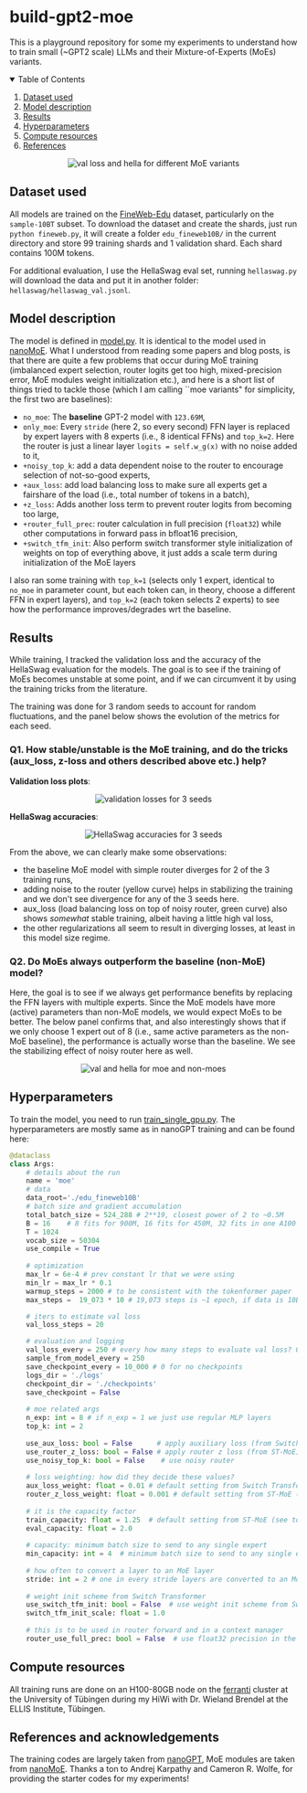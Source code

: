 # build-gpt2-moe

This is a playground repository for some my experiments to understand how to train small (~GPT2 scale) LLMs and their Mixture-of-Experts (MoEs) variants.

<!-- TABLE OF CONTENTS -->
<details open="open">
  <summary>Table of Contents</summary>
  <ol>
    <li><a href="#dataset-used">Dataset used</a></li>
    <li><a href="#model-description">Model description</a></li>
    <li><a href="#results">Results</a></li>
    <li><a href="#hyperparameters">Hyperparameters</a></li>
    <li><a href="#compute-resources">Compute resources</a></li>
    <li><a href="#references-and-acknowledgements">References</a></li>
  </ol>
</details>


<p align="center">
  <img src="https://github.com/swag2198/build-gpt2/blob/main/results/figures/val_42_hella_42.png?raw=true" alt="val loss and hella for different MoE variants"/>
</p>




## Dataset used
All models are trained on the [FineWeb-Edu](https://huggingface.co/datasets/HuggingFaceFW/fineweb-edu) dataset, particularly on the `sample-10BT` subset. To download the 
dataset and create the shards, just run `python fineweb.py`, it will create a folder `edu_fineweb10B/` in the current directory and store 99 training shards and 1
validation shard. Each shard contains 100M tokens.

For additional evaluation, I use the HellaSwag eval set, running `hellaswag.py` will download the data
and put it in another folder: `hellaswag/hellaswag_val.jsonl`.

## Model description
The model is defined in [model.py](https://github.com/swag2198/build-gpt2/blob/main/model.py). It is identical to the model used in [nanoMoE](https://github.com/wolfecameron/nanoMoE). What I understood from reading some papers and blog posts, is that there are quite a few problems that occur during MoE 
training (imbalanced expert selection, router logits get too high, mixed-precision error, MoE modules weight initialization etc.), and here is a short list of things tried to tackle those (which I am calling ``moe variants" for simplicity, the first two are baselines):
- `no_moe`: The **baseline** GPT-2 model with `123.69M`,
- `only_moe`: Every `stride` (here 2, so every second) FFN layer is replaced by expert layers with 8 experts (i.e., 8 identical FFNs) and `top_k=2`. Here the router is just a linear layer `logits = self.w_g(x)` with no noise added to it,
- `+noisy_top_k`: add a data dependent noise to the router to encourage selection of not-so-good experts,
- `+aux_loss`: add load balancing loss to make sure all experts get a fairshare of the load (i.e., total number of tokens in a batch),
- `+z_loss`: Adds another loss term to prevent router logits from becoming too large,
- `+router_full_prec`: router calculation in full precision (`float32`) while other computations in forward pass in bfloat16 precision,
- `+switch_tfm_init`: Also perform switch transformer style initialization of weights on top of everything above, it just adds a scale term during initialization of the MoE layers

I also ran some training with `top_k=1` (selects only 1 expert, identical to `no_moe` in parameter count, but each token can, in theory, choose a different FFN in expert layers), and `top_k=2` (each 
token selects 2 experts) to see how the performance improves/degrades wrt the baseline.

## Results

While training, I tracked the validation loss and the accuracy of the HellaSwag evaluation for the models. The goal is to see if the training of MoEs becomes unstable at some point, and if we can
circumvent it by using the training tricks from the literature.

The training was done for 3 random seeds to account for random fluctuations, and the panel below shows
the evolution of the metrics for each seed.

### Q1. How stable/unstable is the MoE training, and do the tricks (aux_loss, z-loss and others described above etc.) help?


**Validation loss plots**:
<p align="center">
  <img src="https://github.com/swag2198/build-gpt2/blob/main/results/figures/val_all_seeds.png?raw=true" alt="validation losses for 3 seeds"/>
</p>


**HellaSwag accuracies**:
<p align="center">
  <img src="https://github.com/swag2198/build-gpt2/blob/main/results/figures/hella_all_seeds.png?raw=true" alt="HellaSwag accuracies for 3 seeds"/>
</p>

From the above, we can clearly make some observations:
- the baseline MoE model with simple router diverges for 2 of the 3 training runs,
- adding noise to the router (yellow curve) helps in stabilizing the training and we don't see divergence for any of the 3 seeds here.
- aux_loss (load balancing loss on top of noisy router, green curve) also shows _somewhat_ stable training, albeit having a little high val loss,
- the other regularizations all seem to result in diverging losses, at least in this model size regime.


### Q2. Do MoEs always outperform the baseline (non-MoE) model?

Here, the goal is to see if we always get performance benefits by replacing the FFN layers with 
multiple experts. Since the MoE models have more (active) parameters than non-MoE models, we would 
expect MoEs to be better. 
The below panel confirms that, and also interestingly shows that if we only choose 1 expert out of 8 (i.e., same active parameters as the non-MoE baseline), the performance is actually worse than the baseline.
We see the stabilizing effect of noisy router here as well.

<p align="center">
  <img src="https://github.com/swag2198/build-gpt2/blob/main/results/figures/moe_vs_no_moe.png?raw=true" alt="val and hella for moe and non-moes"/>
</p>

## Hyperparameters
To train the model, you need to run [train_single_gpu.py](https://github.com/swag2198/build-gpt2/blob/main/train_single_gpu.py). The hyperparameters are mostly same as in nanoGPT training and can 
be found here:
```python
@dataclass
class Args:    
    # details about the run
    name = 'moe'
    # data
    data_root='./edu_fineweb10B'
    # batch size and gradient accumulation
    total_batch_size = 524_288 # 2**19, closest power of 2 to ~0.5M
    B = 16    # 8 fits for 900M, 16 fits for 450M, 32 fits in one A100 40GB for 150M model
    T = 1024
    vocab_size = 50304
    use_compile = True
    
    # optimization
    max_lr = 6e-4 # prev constant lr that we were using
    min_lr = max_lr * 0.1
    warmup_steps = 2000 # to be consistent with the tokenformer paper
    max_steps =  19_073 * 10 # 19,073 steps is ~1 epoch, if data is 10B tokens and batch size 0.5M tokens

    # iters to estimate val loss
    val_loss_steps = 20

    # evaluation and logging
    val_loss_every = 250 # every how many steps to evaluate val loss? 0 for only at the end
    sample_from_model_every = 250
    save_checkpoint_every = 10_000 # 0 for no checkpoints
    logs_dir = './logs'
    checkpoint_dir = './checkpoints'
    save_checkpoint = False
    
    # moe related args
    n_exp: int = 8 # if n_exp = 1 we just use regular MLP layers
    top_k: int = 2
    
    use_aux_loss: bool = False      # apply auxiliary loss (from Switch Transformer) in router
    use_router_z_loss: bool = False # apply router z loss (from ST-MoE)
    use_noisy_top_k: bool = False    # use noisy router
    
    # loss weighting: how did they decide these values?
    aux_loss_weight: float = 0.01 # default setting from Switch Transformer (see top of page 8)
    router_z_loss_weight: float = 0.001 # default setting from ST-MoE (see page 8 eq. 6)
    
    # it is the capacity factor
    train_capacity: float = 1.25  # default setting from ST-MoE (see top of page 6)
    eval_capacity: float = 2.0
    
    # capacity: minimum batch size to send to any single expert
    min_capacity: int = 4  # minimum batch size to send to any single expert
    
    # how often to convert a layer to an MoE layer
    stride: int = 2 # one in every stride layers are converted to an MoE
    
    # weight init scheme from Switch Transformer
    use_switch_tfm_init: bool = False  # use weight init scheme from Switch Transformer
    switch_tfm_init_scale: float = 1.0
    
    # this is to be used in router forward and in a context manager
    router_use_full_prec: bool = False  # use float32 precision in the router
```


## Compute resources
All training runs are done on an H100-80GB node on the [ferranti](https://portal.mlcloud.uni-tuebingen.de/user-guide/ferranti/ferranti_system_architecture/) cluster at the University of Tübingen 
during my HiWi with Dr. Wieland Brendel at the ELLIS Institute, Tübingen.



## References and acknowledgements
The training codes are largely taken from [nanoGPT](https://github.com/karpathy/build-nanogpt), MoE modules are taken from [nanoMoE](https://github.com/wolfecameron/nanoMoE). Thanks a ton to Andrej Karpathy and Cameron R. Wolfe, for providing the starter codes for my experiments!
